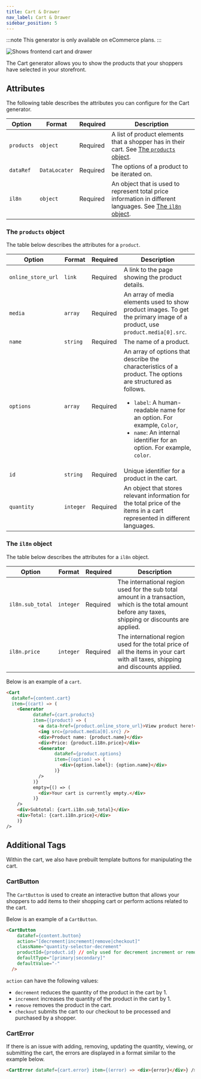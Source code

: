 ```yaml
---
title: Cart & Drawer
nav_label: Cart & Drawer
sidebar_position: 5
---
```


:::note
This generator is only available on eCommerce plans.
:::

![Shows frontend cart and drawer](/assets/unstack-cart-and-drawer.png)

The Cart generator allows you to show the products that your shoppers have selected in your storefront.

## Attributes

The following table describes the attributes you can configure for the Cart generator.

| Option | Format | Required | Description                                                                                                                    |
| --- | --- | --- |--------------------------------------------------------------------------------------------------------------------------------| 
| `products` | `object` | Required | A list of product elements that a shopper has in their cart. See [The `products` object](#the-products-object).                |
| `dataRef` | `DataLocater` | Required | The options of a product to be iterated on.                                                                                    |
| `il8n` | `object` | Required | An object that is used to represent total price information in different languages. See [The `il8n` object](#the-il8n-object). |

### The `products` object

The table below describes the attributes for a `product`.

| Option             | Format    | Required | Description                                                                                                                                                                                                                                                                   |
|--------------------|-----------| --- |-------------------------------------------------------------------------------------------------------------------------------------------------------------------------------------------------------------------------------------------------------------------------------| 
| `online_store_url` | `link`    | Required | A link to the page showing the product details.                                                                                                                                                                                                                               |
| `media`            | `array`   | Required | An array of media elements used to show product images. To get the primary image of a product, use `product.media[0].src`.                                                                                                                                                    |
| `name`             | `string`  | Required | The name of a product.                                                                                                                                                                                                                                                        |
| `options`          | `array`   | Required | An array of options that describe the characteristics of a product. The options are structured as follows. <ul><li>`label`: A human-readable name for an option. For example, `Color`,</li><li>`name`: An internal identifier for an option. For example, `color`. </li></ul> |
| `id`               | `string`  | Required | Unique identifier for a product in the cart.                                                                                                                                                                                                                                  |
| `quantity`         | `integer` | Required | An object that stores relevant information for the total price of the items in a cart represented in different languages.                                                                                                                                                     |

### The `il8n` object

The table below describes the attributes for a `il8n` object.

| Option           | Format    | Required | Description                                                                                                                                             |
|------------------|-----------| --- |---------------------------------------------------------------------------------------------------------------------------------------------------------| 
| `il8n.sub_total` | `integer` | Required | The international region used for the sub total amount in a transaction, which is the total amount before any taxes, shipping or discounts are applied. |
| `il8n.price`     | `integer` | Required | The international region used for the total price of all the items in your cart with all taxes, shipping and discounts applied.                         |

Below is an example of a `cart`.

```html
<Cart
  dataRef={content.cart}
  item={(cart) => (
    <Generator
          dataRef={cart.products}
          item={(product) => (
            <a data-href={product.online_store_url}>View product here!</a>
            <img src={product.media[0].src} />
            <div>Product name: {product.name}</div>
            <div>Price: {product.i18n.price}</div>
            <Generator
                  dataRef={product.options}
                  item={(option) => (
                    <div>{option.label}: {option.name}</div>
                  )}
            />
          )}
          empty={() => (
            <div>Your cart is currently empty.</div>
          )}
    />
    <div>Subtotal: {cart.i18n.sub_total}</div>
    <div>Total: {cart.i18n.price}</div>
    )}
/>
```

## Additional Tags

Within the cart, we also have prebuilt template buttons for manipulating the cart.

### CartButton

The `CartButton` is used to create an interactive button that allows your shoppers to add items to their shopping cart or perform actions related to the cart.

Below is an example of a `CartButton`.

```html
<CartButton
    dataRef={content.button}
    action="[decrement|increment|remove|checkout]"
    className="quantity-selector-decrement"
    productId={product.id} // only used for decrement increment or remove
    defaultType="[primary|secondary]"
    defaultValue="-"
  />
```

`action` can have the following values:

- `decrement` reduces the quantity of the product in the cart by 1.
- `increment` increases the quantity of the product in the cart by 1.
- `remove` removes the product in the cart.
- `checkout` submits the cart to our checkout to be processed and purchased by a shopper.

### CartError

If there is an issue with adding, removing, updating the quantity, viewing, or submitting the cart, the errors are displayed in a format similar to the example below. 

```html
<CartError dataRef={cart.error} item={(error) => <div>{error}</div>} />
```




